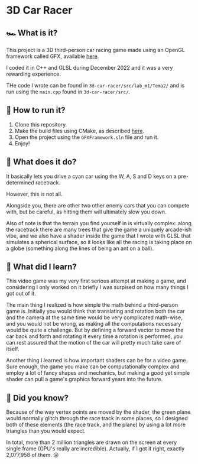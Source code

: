 # 3D Car Racer

## 🏎️ What is it?

This project is a 3D third-person car racing game made using an OpenGL framework called GFX, available [here](https://github.com/UPB-Graphics/gfx-framework).

I coded it in C++ and GLSL during December 2022 and it was a very rewarding experience.

THe code I wrote can be found in `3d-car-racer/src/lab_m1/Tema2/` and is run using the `main.cpp` found in `3d-car-racer/src/`.

## 🏃 How to run it?

1.  Clone this repository.
2.  Make the build files using CMake, as described [here](https://github.com/UPB-Graphics/gfx-framework).
3.  Open the project using the `GFXFramework.sln` file and run it.
4.  Enjoy!

## 🌳 What does it do?

It basically lets you drive a cyan car using the W, A, S and D keys on a pre-determined racetrack.

However, this is not all.

Alongside you, there are other two other enemy cars that you can compete with, but be careful, as hitting them will ultimately slow you down.

Also of note is that the terrain you find yourself in is virtually complex: along the racetrack there are many trees that give the game a uniquely arcade-ish vibe, and we also have a shader inside the game that I wrote with GLSL that simulates a spherical surface, so it looks like all the racing is taking place on a globe (something along the lines of being an ant on a ball).

## 📝 What did I learn?

This video game was my very first serious attempt at making a game, and considering I only worked on it briefly I was surpised on how many things I got out of it.

The main thing I realized is how simple the math behind a third-person game is. Initially you would think that translating and rotation both the car and the camera at the same time would be very complicated math-wise, and you would not be wrong, as making all the computations necessary would be quite a challenge. But by defining a forward vector to move the car back and forth and rotating it every time a rotation is performed, you can rest assured that the motion of the car will pretty much take care of itself.

Another thing I learned is how important shaders can be for a video game. Sure enough, the game you make can be computationally complex and employ a lot of fancy shapes and mechanics, but making a good yet simple shader can pull a game's graphics forward years into the future.

## 🤔 Did you know?

Because of the way vertex points are moved by the shader, the green plane would normally glitch through the race track in some places, so I designed both of these elements (the race track, and the plane) by using a lot more triangles than you would expect.

In total, more than 2 million triangles are drawn on the screen at every single frame (GPU's really are incredible). Actually, if I got it right, exactly 2,077,958 of them. 😛
